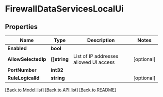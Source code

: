 # FirewallDataServicesLocalUi

## Properties

Name | Type | Description | Notes
------------ | ------------- | ------------- | -------------
**Enabled** | **bool** |  | 
**AllowSelectedIp** | **[]string** | List of IP addresses allowed UI access | [optional] 
**PortNumber** | **int32** |  | 
**RuleLogicalId** | **string** |  | [optional] 

[[Back to Model list]](../README.md#documentation-for-models) [[Back to API list]](../README.md#documentation-for-api-endpoints) [[Back to README]](../README.md)


